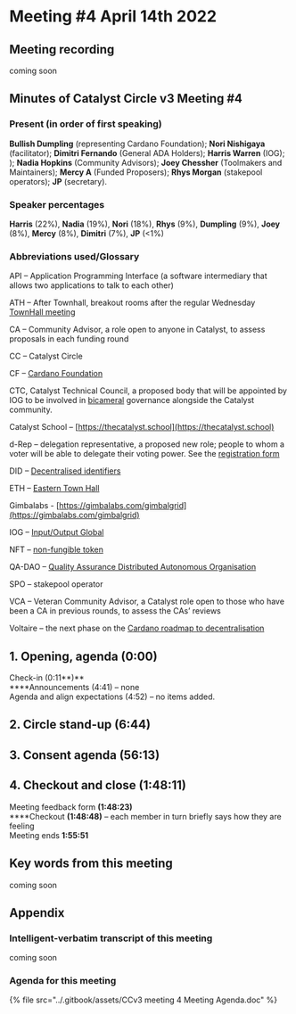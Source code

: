 # Meeting #4 April 14th 2022

## Meeting recording&#x20;

coming soon

## Minutes of Catalyst Circle v3 Meeting #4

### Present (in order of first speaking) <a href="#present-in-order-of-first-speaking" id="present-in-order-of-first-speaking"></a>

**Bullish Dumpling** (representing Cardano Foundation); **Nori Nishigaya** (facilitator); **Dimitri Fernando** (General ADA Holders); **Harris Warren** (IOG); ); **Nadia Hopkins** (Community Advisors);  **Joey Chessher** (Toolmakers and Maintainers); **Mercy A** (Funded Proposers); **Rhys Morgan** (stakepool operators); **JP** (secretary).

### Speaker percentages

**Harris** (22%), **Nadia** (19%), **Nori** (18%), **Rhys** (9%), **Dumpling** (9%), **Joey** (8%), **Mercy** (8%), **Dimitri** (7%), **JP** (<1%)

### Abbreviations used/Glossary

API – Application Programming Interface (a software intermediary that allows two applications to talk to each other)

ATH – After Townhall, breakout rooms after the regular Wednesday [TownHall meeting](https://bit.ly/3rCicSR)

CA – Community Advisor, a role open to anyone in Catalyst, to assess proposals in each funding round

CC – Catalyst Circle

CF – [Cardano Foundation](https://cardanofoundation.org)

CTC, Catalyst Technical Council,  a proposed body that will be appointed by IOG to be involved in [bicameral](https://en.wikipedia.org/wiki/Bicameralism) governance alongside the Catalyst community.

Catalyst School – [https://thecatalyst.school](https://thecatalyst.school)

d-Rep – delegation representative, a proposed new role; people to whom a voter will be able to delegate their voting power. See the [registration form](https://docs.google.com/forms/d/e/1FAIpQLSfPSb\_cDlIxN6cnnbOrJN\_oxDBmxB3kENbsE\_\_pmMAw8yJk0w/viewform)

DID – [Decentralised identifiers](https://en.wikipedia.org/wiki/Decentralized\_identifiers)

ETH – [Eastern Town Hall](https://www.youtube.com/channel/UCV2lFD4AtGRT-WIrLoX58lg)

Gimbalabs - [https://gimbalabs.com/gimbalgrid](https://gimbalabs.com/gimbalgrid)

IOG – [Input/Output Global](https://iohk.io)

NFT – [non-fungible token](https://en.wikipedia.org/wiki/Non-fungible\_token)

QA-DAO –  [Quality Assurance Distributed Autonomous Organisation](https://quality-assurance-dao.github.io)

SPO – stakepool operator

VCA – Veteran Community Advisor, a Catalyst role open to those who have been a CA in previous rounds, to assess the CAs’ reviews

Voltaire – the next phase on the [Cardano roadmap to decentralisation](https://roadmap.cardano.org/en/voltaire/)

## 1. Opening, agenda (0:00)

Check-in (0:11**)**\
****Announcements (4:41) – none\
Agenda and align expectations (4:52) – no items added.

## 2. Circle stand-up (6:44)

## 3. Consent agenda (56:13)

## 4. Checkout and close (1:48:11)

Meeting feedback form **(1:48:23)**\
****Checkout **(1:48:48)** – each member in turn briefly says how they are feeling\
Meeting ends **1:55:51**

## Key words from this meeting

coming soon

## Appendix

### Intelligent-verbatim transcript of this meeting

coming soon

### Agenda for this meeting

{% file src="../.gitbook/assets/CCv3 meeting 4 Meeting Agenda.doc" %}
